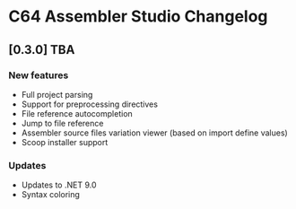 # C64 Assembler Studio Changelog

## [0.3.0] TBA

### New features
* Full project parsing
* Support for preprocessing directives
* File reference autocompletion
* Jump to file reference
* Assembler source files variation viewer (based on import define values)
* Scoop installer support

### Updates
* Updates to .NET 9.0
* Syntax coloring